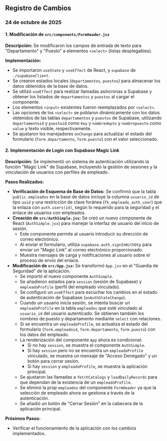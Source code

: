## Registro de Cambios

### 24 de octubre de 2025

#### 1. Modificación de `src/components/FormHeader.jsx`

**Descripción:** Se modificaron los campos de entrada de texto para "Departamento" y "Puesto" a elementos `<select>` (listas desplegables).

**Implementación:**
- Se importaron `useState` y `useEffect` de React, y `supabase` de `./supabaseClient`.
- Se crearon estados locales (`departamentos`, `puestos`) para almacenar los datos obtenidos de la base de datos.
- Se utilizó `useEffect` para realizar llamadas asíncronas a Supabase y obtener los listados de `departamentos` y `puestos` al cargar el componente.
- Los elementos `<input>` existentes fueron reemplazados por `<select>`.
- Las opciones de los `<select>` se poblaron dinámicamente con los datos obtenidos de las tablas `departamentos` y `puestos` de Supabase, utilizando `departamentoid` y `puestoid` como `key` y `nombredepto` y `nombrepuesto` como `value` y texto visible, respectivamente.
- Se ajustaron los manejadores `onChange` para actualizar el estado del formulario (`form.departamento`, `form.puesto`) con el valor seleccionado.

#### 2. Implementación de Login con Supabase Magic Link

**Descripción:** Se implementó un sistema de autenticación utilizando la función "Magic Link" de Supabase, incluyendo la gestión de sesiones y la vinculación de usuarios con perfiles de empleado.

**Pasos Realizados:**
- **Verificación de Esquema de Base de Datos:** Se confirmó que la tabla `public.empleados` en la base de datos incluye la columna `usuario_id` de tipo `uuid` y una restricción de clave foránea (`fk_empleado_auth_user`) que la enlaza con `auth.users(id)`, según lo requerido para la seguridad y el enlace de usuarios con empleados.
- **Creación de `src/AuthSimple.jsx`:** Se creó un nuevo componente de React (`AuthSimple.jsx`) para manejar la interfaz de usuario del inicio de sesión.
  - Este componente permite al usuario introducir su dirección de correo electrónico.
  - Al enviar el formulario, utiliza `supabase.auth.signInWithOtp` para enviar un "Magic Link" al correo electrónico proporcionado.
  - Muestra mensajes de carga y notificaciones al usuario sobre el proceso de envío del enlace.
- **Modificación de `src/App.jsx`:** Se transformó `App.jsx` en el "Guardia de Seguridad" de la aplicación.
  - Se importó el nuevo componente `AuthSimple`.
  - Se añadieron estados para `session` (sesión de Supabase) y `empleadoProfile` (perfil del empleado vinculado).
  - Se configuró un `useEffect` para escuchar los cambios en el estado de autenticación de Supabase (`onAuthStateChange`).
  - Cuando un usuario inicia sesión, se intenta buscar un `empleadoProfile` en la tabla `empleados` que esté vinculado al `usuario_id` del usuario autenticado. Se obtienen también los nombres de puesto y departamento mediante `select` con relaciones.
  - Si se encuentra un `empleadoProfile`, se actualiza el estado del formulario (`form.empleadoid`, `form.departamento`, `form.puesto`) con los datos del empleado.
  - La renderización del componente `App` ahora es condicional:
    - Si no hay `session`, se muestra el componente `AuthSimple`.
    - Si hay `session` pero no se encuentra un `empleadoProfile` vinculado, se muestra un mensaje de "Acceso Denegado" y un botón para cerrar sesión.
    - Si hay `session` y `empleadoProfile`, se muestra la aplicación principal.
  - Se ajustaron las llamadas a `fetchCatalogs` y `loadDailyRecords` para que dependan de la existencia de un `empleadoProfile`.
  - Se eliminó la prop `empleados` del componente `FormHeader` ya que la selección de empleado ahora se gestiona a través de la autenticación.
  - Se añadió un botón de "Cerrar Sesión" en la cabecera de la aplicación principal.

**Próximos Pasos:**
- Verificar el funcionamiento de la aplicación con los cambios implementados.
